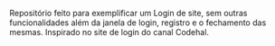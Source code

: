Repositório feito para exemplificar um Login de site, sem outras funcionalidades além da janela de login, registro e o fechamento das mesmas. Inspirado no site de login do canal Codehal.
